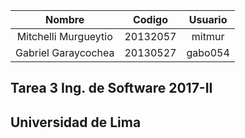 |    Nombre  		| Codigo | Usuario |
| :----------------: 	| :---------: | :---: |
| Mitchelli Murgueytio | 20132057 | mitmur |
| Gabriel Garaycochea | 20130527 | gabo054 |


## Tarea 3 Ing. de Software 2017-II

## Universidad de Lima
